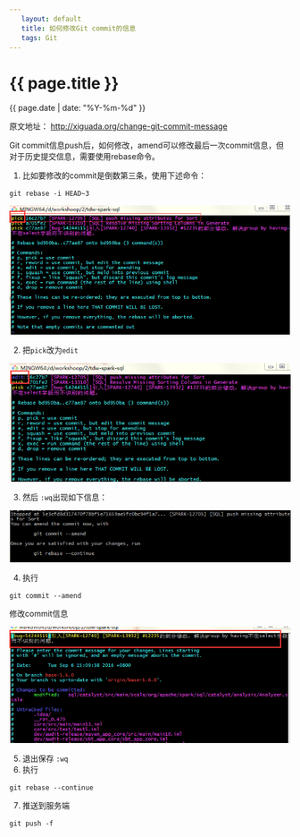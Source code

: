 ```yaml
---
   layout: default
   title: 如何修改Git commit的信息
   tags: Git
---
```


# {{ page.title }}
{{ page.date | date: "%Y-%m-%d" }}

原文地址： http://xiguada.org/change-git-commit-message
 
Git commit信息push后，如何修改，amend可以修改最后一次commit信息，但对于历史提交信息，需要使用rebase命令。
 
1. 比如要修改的commit是倒数第三条，使用下述命令：
```
git rebase -i HEAD~3
```

![](/assets/misc/如何修改Gitcommit的信息/img/2017-11-21-11-14-56.png)


2. 把`pick`改为`edit`

![](/assets/misc/如何修改Gitcommit的信息/img/2017-11-21-11-15-14.png)
 


3. 然后 `:wq`出现如下信息：

![](/assets/misc/如何修改Gitcommit的信息/img/2017-11-21-11-15-26.png)
 


4. 执行 
```
git commit --amend
```
修改commit信息

 ![](/assets/misc/如何修改Gitcommit的信息/img/2017-11-21-11-15-36.png)


5. 退出保存 `:wq`
6. 执行 
```
git rebase --continue
```
7. 推送到服务端
```
git push -f
``` 
